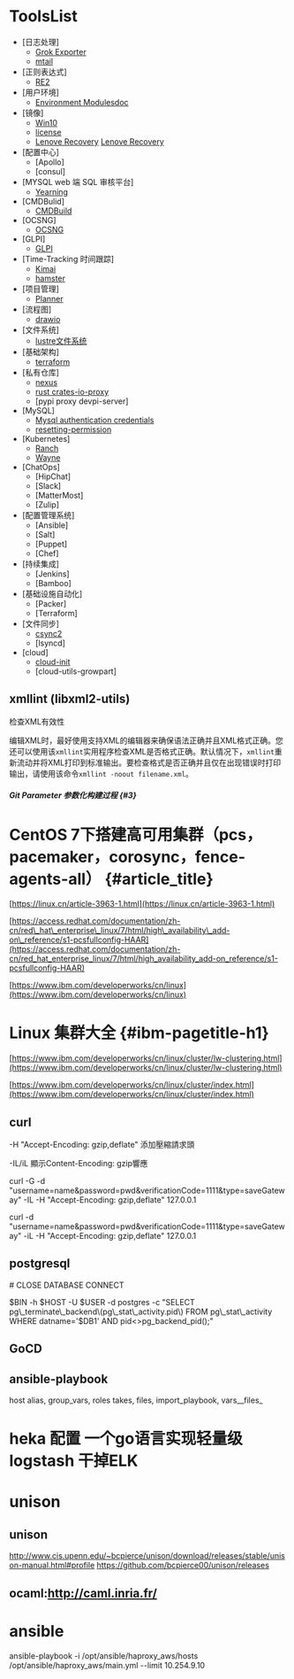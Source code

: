 # ToolsList

- [日志处理]
    - [Grok Exporter](https://github.com/fstab/grok_exporter)
    - [mtail](https://github.com/google/mtail)
- [正则表达式]
    - [RE2](https://github.com/google/re2/wiki/Syntax)
- [用户环境]
    - [Environment Modules](http://modules.sourceforge.net/)[doc](https://modules.readthedocs.io/en/stable/index.html)
- [镜像]
    - [Win10](https://www.microsoft.com/zh-cn/software-download/windows10ISO)
    - [license](https://www.microsoft.com/licensing/servicecenter/default.aspx)
    - [Lenove Recovery](https://support.lenovo.com/hk/en/solutions/ht103653) [Lenove Recovery](https://pcsupport.lenovo.com/hk/zc/lenovorecovery)
- [配置中心]
    + [Apollo]
    + [consul]
- [MYSQL web 端 SQL 审核平台]
    + [Yearning](https://github.com/cookieY/Yearning)
- [CMDBulid]
    + [CMDBuild](https://www.cmdbuild.org/en)
- [OCSNG]
    + [OCSNG](https://ocsinventory-ng.org/?lang=en)
- [GLPI]
    + [GLPI]() 
- [Time-Tracking 时间跟踪]
    + [Kimai](https://www.kimai.org/)
    + [hamster](https://github.com/projecthamster/hamster)
- [项目管理]
    + [Planner](https://wiki.gnome.org/Apps/Planner)
- [流程图]
    + [drawio](https://www.diagrams.net/)
- [文件系统]
    + [lustre文件系统](http://wiki.lustrefs.cn/index.php?title=Lustre%E4%BB%8B%E7%BB%8D)
- [基础架构]
    + [terraform](https://www.terraform.io/docs)
- [私有仓库]
    + [nexus](https://help.sonatype.com/repomanager3/product-information/download)
    + [rust crates-io-proxy](https://crates.io/crates/crates-io-proxy)
    + [pypi proxy devpi-server]
- [MySQL]
    + [Mysql authentication credentials](https://dev.mysql.com/doc/refman/8.0/en/mysql-config-editor.html)
    + [resetting-permission](https://dev.mysql.com/doc/refman/5.6/en/resetting-permissions.html)
- [Kubernetes]
    + [Ranch](https://docs.ranchermanager.rancher.io/)
    + [Wayne](https://github.com/Qihoo360/wayne])
- [ChatOps]
    + [HipChat]
    + [Slack]
    + [MatterMost]
    + [Zulip]
- [配置管理系统]
    + [Ansible]
    + [Salt]
    + [Puppet]
    + [Chef]
- [持续集成]
    + [Jenkins]
    + [Bamboo]
- [基础设施自动化]
    + [Packer]
    + [Terraform]
- [文件同步]
    + [csync2](https://github.com/LINBIT/csync2/blob/master/doc/csync2.adoc)
    + [lsyncd]
- [cloud]
    + [cloud-init](https://cloudinit.readthedocs.io/en/19.2/topics/examples.html)
    + [cloud-utils-growpart]

## xmllint \(libxml2-utils\)

检查XML有效性

编辑XML时，最好使用支持XML的编辑器来确保语法正确并且XML格式正确。您还可以使用该`xmllint`实用程序检查XML是否格式正确。默认情况下，`xmllint`重新流动并将XML打印到标准输出。要检查格式是否正确并且仅在出现错误时打印输出，请使用该命令`xmllint -noout filename.xml`。

##### Git Parameter 参数化构建过程 {#3}

# CentOS 7下搭建高可用集群（pcs，pacemaker，corosync，fence-agents-all） {#article_title}

[https://linux.cn/article-3963-1.html](https://linux.cn/article-3963-1.html)

[https://access.redhat.com/documentation/zh-cn/red\_hat\_enterprise\_linux/7/html/high\_availability\_add-on\_reference/s1-pcsfullconfig-HAAR](https://access.redhat.com/documentation/zh-cn/red_hat_enterprise_linux/7/html/high_availability_add-on_reference/s1-pcsfullconfig-HAAR)

[https://www.ibm.com/developerworks/cn/linux](https://www.ibm.com/developerworks/cn/linux)

# Linux 集群大全 {#ibm-pagetitle-h1}

[https://www.ibm.com/developerworks/cn/linux/cluster/lw-clustering.html](https://www.ibm.com/developerworks/cn/linux/cluster/lw-clustering.html)

[https://www.ibm.com/developerworks/cn/linux/cluster/index.html](https://www.ibm.com/developerworks/cn/linux/cluster/index.html)

## curl

-H "Accept-Encoding: gzip,deflate" 添加壓縮請求頭

-IL/iL  顯示Content-Encoding: gzip響應

curl -G -d "username=name&password=pwd&verificationCode=1111&type=saveGateway" -IL -H "Accept-Encoding: gzip,deflate" 127.0.0.1

curl -d "username=name&password=pwd&verificationCode=1111&type=saveGateway" -iL -H "Accept-Encoding: gzip,deflate" 127.0.0.1

## postgresql

\# CLOSE DATABASE CONNECT

$BIN -h $HOST -U $USER -d postgres -c "SELECT pg\_terminate\_backend\(pg\_stat\_activity.pid\) FROM pg\_stat\_activity WHERE datname='$DB1' AND pid&lt;&gt;pg\_backend\_pid\(\);"

## GoCD

## ansible-playbook

host alias, group_vars, roles takes, files, import\_playbook, vars\_\_files\_

# heka 配置 一个go语言实现轻量级logstash 干掉ELK

# unison
## unison
http://www.cis.upenn.edu/~bcpierce/unison/download/releases/stable/unison-manual.html#profile
https://github.com/bcpierce00/unison/releases
## ocaml:http://caml.inria.fr/

# ansible
ansible-playbook -i /opt/ansible/haproxy_aws/hosts /opt/ansible/haproxy_aws/main.yml --limit 10.254.9.10
